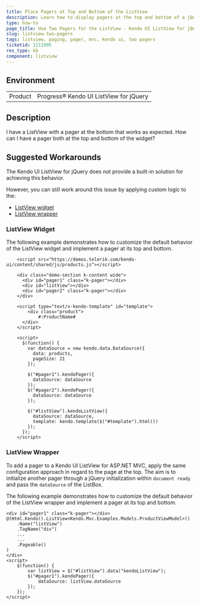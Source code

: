 ```yaml
---
title: Place Pagers at Top and Bottom of the ListView
description: Learn how to display pagers at the top and bottom of a jQuery Kendo UI ListView.
type: how-to
page_title: Use Two Pagers for the ListView - Kendo UI ListView for jQuery
slug: listview-two-pagers
tags: listview, paging, pager, mvc, kendo ui, two pagers
ticketid: 1111995
res_type: kb
component: listview
---
```


## Environment

<table>
 <tr>
  <td>Product</td>
  <td>Progress® Kendo UI ListView for jQuery</td>
 </tr>
</table>

## Description

I have a ListView with a pager at the bottom that works as expected. How can I have a pager both at the top and bottom of the widget?

## Suggested Workarounds

The Kendo UI ListView for jQuery does not provide a built-in solution for achieving this behavior.

However, you can still work around this issue by applying custom logic to the:
* [ListView widget](#listview-widget)
* [ListView wrapper](#listview-wrapper)

### ListView Widget

The following example demonstrates how to customize the default behavior of the ListView widget and implement a pager at its top and bottom.

```dojo
    <script src="https://demos.telerik.com/kendo-ui/content/shared/js/products.js"></script>

    <div class="demo-section k-content wide">
      <div id="pager1" class="k-pager"></div>
      <div id="listView"></div>
      <div id="pager2" class="k-pager"></div>
    </div>

    <script type="text/x-kendo-template" id="template">
        <div class="product">
            #:ProductName#
      </div>
    </script>

    <script>
      $(function() {
        var dataSource = new kendo.data.DataSource({
          data: products,
          pageSize: 21
        });

        $("#pager1").kendoPager({
          dataSource: dataSource
        });
        $("#pager2").kendoPager({
          dataSource: dataSource
        });

        $("#listView").kendoListView({
          dataSource: dataSource,
          template: kendo.template($("#template").html())
        });
      });
    </script>
```

### ListView Wrapper

To add a pager to a Kendo UI ListView for ASP.NET MVC, apply the same configuration approach in regard to the page at the top. The aim is to initialize another pager through a jQuery initialization within `document ready` and pass the `dataSource` of the ListBox.  

The following example demonstrates how to customize the default behavior of the ListView wrapper and implement a pager at its top and bottom.

```dojo
<div id="pager1" class="k-pager"></div>
@(Html.Kendo().ListView<Kendo.Mvc.Examples.Models.ProductViewModel>()
    .Name("listView")
    .TagName("div")
    ...
    ...
    .Pageable()
)
</div>
<script>
    $(function() {
        var listView = $("#listView").data("kendoListView");
        $("#pager1").kendoPager({
            dataSource: listView.dataSource
        });
    });
</script>
```

